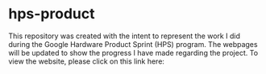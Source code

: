# hps-product
This repository was created with the intent to represent the work I did during the Google Hardware Product Sprint (HPS) program.
The webpages will be updated to show the progress I have made regarding the project.
To view the website, please click on this link here: 
